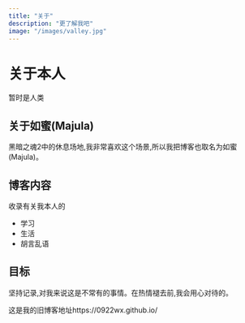 ```yaml
---
title: "关于"
description: "更了解我吧"
image: "/images/valley.jpg"
---
```


# 关于本人

暂时是人类

## 关于如蜜(Majula)

黑暗之魂2中的休息场地,我非常喜欢这个场景,所以我把博客也取名为如蜜(Majula)。

## 博客内容

收录有关我本人的

- 学习
- 生活
- 胡言乱语


## 目标

坚持记录,对我来说这是不常有的事情。在热情褪去前,我会用心对待的。

这是我的旧博客地址https://0922wx.github.io/